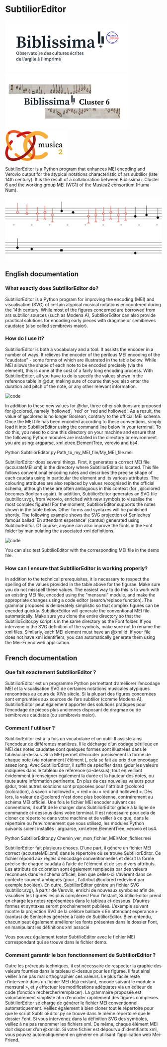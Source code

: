 # SubtiliorEditor

<img src="https://github.com/Biblissimacluster6/DIAMMtoIIIF/blob/main/img/biblissima-baseline-sombre-france2030.png" width="400"><img src="https://github.com/Biblissimacluster6/DIAMMtoIIIF/blob/main/img/Icon.jpg" width="400"><img src="https://github.com/Biblissimacluster6/SubtiliorEditor/blob/main/img/Logo%20Musica2.jpg" width="200">

SubtiliorEditor is a Python program that enhances MEI encoding and Verovio output for the atypical notations characteristic of ars subtilior (late 14th century). It is the result of a collaboration between Biblissima+ Cluster 6 and the working group MEI (WG1) of the Musica2 consortium (Huma-Num). 

![code](https://github.com/Biblissimacluster6/SubtiliorEditor/blob/main/img/Decorum.png)

## English documentation

### What exactly does SubtiliorEditor do?

SubtiliorEditor is a Python program for improving the encoding (MEI) and visualisation (SVG) of certain atypical musical notations encountered during the 14th century. While most of the figures concerned are borrowed from ars subtilior sources (such as Modena A), SubtiliorEditor can also provide practical solutions for encoding early pieces with dragmae or semibreves caudatae (also called semibrevis maior). 

### How do I use it?

SubtiliorEditor is both a vocabulary and a tool. It assists the encoder in a number of ways. It relieves the encoder of the perilous MEI encoding of the "caudatae" - some forms of which are illustrated in the table below. While MEI allows the shape of each note to be encoded precisely (via the <stem> element), this is done at the cost of a fairly long encoding process. With SubtiliorEditor, all you have to do is specify the values shown in the reference table in @dur, making sure of course that you also enter the duration and pitch of the note, or any other relevant information. 

![code](https://github.com/Biblissimacluster6/SubtiliorEditor/blob/main/img/subtilior%20editor%20table.jpg)

In addition to these new values for @dur, three other solutions are proposed for @colored, namely 'hollowed', 'red' or 'red and hollowed'. As a result, the value of @colored is no longer Boolean, contrary to the official MEI schema. Once the MEI file has been encoded according to these conventions, simply load it into SubtiliorEditor using the command line below in your terminal. To do this, you need to clone this directory on your machine and ensure that the following Python modules are installed in the directory or environment you are using: argparse, xml.etree.ElementTree, verovio and bs4.

Python SubtiliorEditor.py Path_to_my_MEI_file/My_MEI_file.mei

SubtiliorEditor does several things. First, it generates a correct MEI file (accurateMEI.xml) in the directory where SubtiliorEditor is located. This file follows conventional encoding rules and describes the precise shape of each caudata using in particular the <stem> element and its various attributes. The colouring attributes are also replaced by values recognised in the official schema, although these are often ambiguous in this context (for <note>, @colored becomes Boolean again). In addition, SubtiliorEditor generates an SVG file (subtilior.svg), from Verovio, enriched with new symbols to visualise the most complex figures! For the moment, SubtiliorEditor supports the notes shown in the table below. Other forms and syntaxes will be published shortly. The following example shows the SVG projection of Senleches' famous ballad 'En attendant esperance' (cantus) generated using SubtiliorEditor. Of course, anyone can also improve the fonts in the Font folder by manipulating the associated xml definitions.

![code](https://github.com/Biblissimacluster6/SubtiliorEditor/blob/main/img/En%20attendant%20esperance%202.jpg)

You can also test SubtilioEditor with the corresponding MEI file in the demo file.

### How can I ensure that SubtiliorEditor is working properly?

In addition to the technical prerequisites, it is necessary to respect the spelling of the values provided in the table above for the figurae. Make sure you do not misspell these values. The easiest way to do this is to work with an existing MEI file, encoded using the "mensural" module, and make the appropriate changes using a code editor (search/replace function). The grammar proposed is deliberately simplistic so that complex figures can be encoded quickly. SubtiliorEditor will generate the conventional MEI file automatically. Make sure you clone the entire directory so that the SubtilioEditor.py script is in the same directory as the Font folder. If you intervene in the SVG definition of the symbols, make sure not to rename the xml files. Similarly, each MEI element must have an @xml:id. If your file does not have xml identifiers, you can automatically generate them using the Mei-Friend web application.

## French documentation

### Que fait exactement SubtiliorEditor ?

SubtiliorEditor est un programme Python permettant d’améliorer l’encodage MEI et la visualisation SVG de certaines notations musicales atypiques rencontrées au cours du XIVe siècle. Si la plupart des figures concernées sont empruntées aux sources de l’ars subtilior (comme Modena A), SubtiliorEditor peut également apporter des solutions pratiques pour l’encodage de pièces plus anciennes disposant de dragmae ou de semibreves caudatae (ou semibrevis maior). 

### Comment l'utiliser ?

SubtiliorEditor est à la fois un vocabulaire et un outil. Il assiste ainsi l’encodeur de différentes manières. Il le décharge d’un codage périlleux en MEI des notes caudatae dont quelques formes sont illustrées dans le tableau ci-dessus. Si la MEI permet d’encoder précisément la forme de chaque note (via notamment l’élément <stem>), cela se fait au prix d’un encodage assez long. Avec SubtiliorEditor, il suffit de spécifier dans @dur les valeurs indiquées dans le tableau de référence (ci-dessus), tout en veillant évidemment à renseigner également la durée et la hauteur des notes, ou toute autre information pertinente. En plus de ces nouvelles valeurs pour @dur, trois autres solutions sont proposées pour l'attribut @colored (coloration), à savoir « hollowed », « red » ou « red and hollowed ». Dès lors, la valeur de @colored n'est donc plus booléenne, contrairement au schéma MEI officiel. Une fois le fichier MEI encoder suivant ces conventions, il suffit de le charger dans SubtiliorEditor grâce à la ligne de commande ci-dessous dans votre terminal. Il est nécessaire pour cela de cloner ce répertoire dans votre machine et de veiller à ce que, dans le répertoire ou l’environnement que vous utilisez, les modules Python suivants soient installés : argparse, xml.etree.ElementTree, verovio et bs4.

Python SubtiliorEditor.py Chemin_ver_mon_fichier_MEI/Mon_fichier.mei

SubtiliorEditor fait plusieurs choses. D’une part, il génère un fichier MEI correct (accurateMEI.xml) dans le répertoire où se trouve SubtiliorEditor. Ce fichier répond aux règles d’encodage conventionnelles et décrit la forme précise de chaque caudata à l’aide de l’élément <stem> et de ses divers attributs. Les attributs de coloration sont également remplacés par des valeurs reconnues dans le schéma officiel, bien que celles-ci s’avèrent dans ce contexte souvent ambiguës (pour <note>, l'attribut @colored redevient par exemple booléen). En outre, SubtiliorEditor génère un fichier SVG (subtilior.svg), à partir de Verovio, enrichi de nouveaux symboles afin de visualiser les figures les plus complexes! Pour l’instant, SubtiliorEditor prend en charge les notes représentées dans le tableau ci-dessous. D’autres formes et syntaxes seront prochainement publiées. L’exemple suivant montre la projection SVG de la célèbre ballade « En attendant esperance » (cantus) de Senleches générée à l’aide de SubtiliorEditor. Bien entendu, chacun peut également améliorer les fonts présentes dans le dossier Font, en manipulant les définitions xml associé

Vous pouvez également tester SubtilioEditor avec le fichier MEI correspondant qui se trouve dans le fichier demo.

### Comment garantir le bon fonctionnement de SubtiliorEditor ?

Outre les prérequis techniques, il est nécessaire de respecter la graphie des valeurs fournies dans le tableau ci-dessus pour les figurae. Il faut ainsi veiller à ne pas mal orthographier ces valeurs. Le plus facile reste d’intervenir dans un fichier MEI déjà existant, encodé suivant le module « mensural », et y effectuer les modifications adéquates via un éditeur de code (fonction rechercher/remplacer). La grammaire proposée est volontairement simpliste afin d’encoder rapidement des figures complexes. SubtiliorEditor se charge de générer le fichier MEI conventionnel automatiquement. Veillez également à bien cloner tout le répertoire pour que le script SubtilioEditor.py se trouve dans le même répertoire que le dossier Font. Si vous intervenez dans la définition SVG des symboles, veillez à ne pas renommer les fichiers xml. De même, chaque élément MEI doit disposer d’un @xml:id. Si votre fichier est dépourvu d'identifiants xml, vous pouvez automatiquement en générer en utilisant l’application web Mei-Friend.

